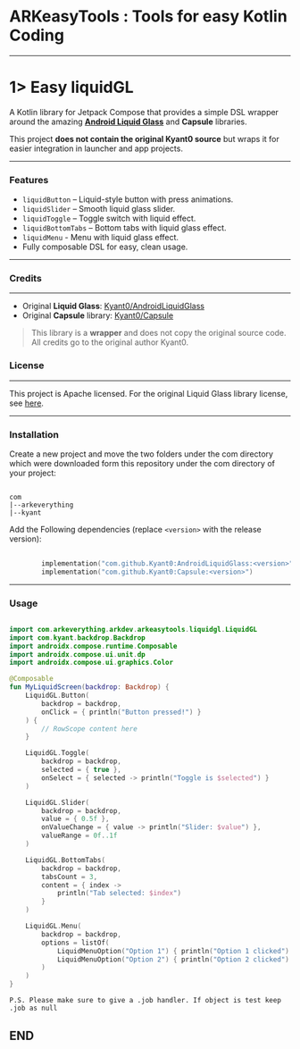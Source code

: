 # ARKeasyTools : Tools for easy Kotlin Coding

---

# 1> Easy liquidGL

A Kotlin library for Jetpack Compose that provides a simple DSL wrapper around the amazing **[Android Liquid Glass](https://github.com/Kyant0/AndroidLiquidGlass)** and **Capsule** libraries.

This project **does not contain the original Kyant0 source** but wraps it for easier integration in launcher and app projects.

---

### Features

- `liquidButton` – Liquid-style button with press animations.
- `liquidSlider` – Smooth liquid glass slider.
- `liquidToggle` – Toggle switch with liquid effect.
- `liquidBottomTabs` – Bottom tabs with liquid glass effect.
- `liquidMenu` - Menu with liquid glass effect.
- Fully composable DSL for easy, clean usage.

---

### Credits
-------

* Original **Liquid Glass**: [Kyant0/AndroidLiquidGlass](https://github.com/Kyant0/AndroidLiquidGlass?utm_source=chatgpt.com)
* Original **Capsule** library: [Kyant0/Capsule](https://github.com/Kyant0/Capsule?utm_source=chatgpt.com)

> This library is a **wrapper** and does not copy the original source code. All credits go to the original author Kyant0.

### License
-------

This project is Apache licensed. For the original Liquid Glass library license, see [here](https://github.com/Kyant0/AndroidLiquidGlass/blob/main/LICENSE.md).

---

### Installation

Create a new project and move the two folders under the com directory which were downloaded form this repository under the com directory of your project:

```

com
|--arkeverything
|--kyant

```

Add the Following dependencies (replace `<version>` with the release version):

```kotlin
        
        implementation("com.github.Kyant0:AndroidLiquidGlass:<version>")
        implementation("com.github.Kyant0:Capsule:<version>")

```
---

### Usage

```kotlin

import com.arkeverything.arkdev.arkeasytools.liquidgl.LiquidGL
import com.kyant.backdrop.Backdrop
import androidx.compose.runtime.Composable
import androidx.compose.ui.unit.dp
import androidx.compose.ui.graphics.Color

@Composable
fun MyLiquidScreen(backdrop: Backdrop) {
    LiquidGL.Button(
        backdrop = backdrop,
        onClick = { println("Button pressed!") }
    ) {
        // RowScope content here
    }

    LiquidGL.Toggle(
        backdrop = backdrop,
        selected = { true },
        onSelect = { selected -> println("Toggle is $selected") }
    )

    LiquidGL.Slider(
        backdrop = backdrop,
        value = { 0.5f },
        onValueChange = { value -> println("Slider: $value") },
        valueRange = 0f..1f
    )

    LiquidGL.BottomTabs(
        backdrop = backdrop,
        tabsCount = 3,
        content = { index ->
            println("Tab selected: $index")
        }
    )

    LiquidGL.Menu(
        backdrop = backdrop,
        options = listOf(
            LiquidMenuOption("Option 1") { println("Option 1 clicked") },
            LiquidMenuOption("Option 2") { println("Option 2 clicked") }
        )
    )
}

```

``P.S. Please make sure to give a .job handler. If object is test keep .job as null``
          
## END ##








